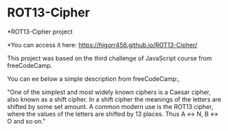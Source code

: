# ROT13-Cipher
*ROT13-Cipher project

*You can access it here: https://higorr456.github.io/ROT13-Cipher/

This project was based on the third challenge of JavaScript course from freeCodeCamp.

You can ee below a simple description from freeCodeCamp:,
 
"One of the simplest and most widely known ciphers is a Caesar cipher, also known as a shift cipher. In a shift cipher the meanings of the letters are shifted by some set amount. A common modern use is the ROT13 cipher, where the values of the letters are shifted by 13 places. Thus A ↔ N, B ↔ O and so on."
